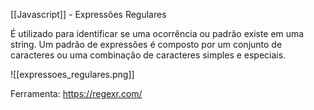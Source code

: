 [[Javascript]] - Expressões Regulares

É utilizado para identificar se uma ocorrência ou padrão existe em uma string.
Um padrão de expressões é composto por um conjunto de caracteres ou uma combinação de caracteres simples e especiais.

![[expressoes_regulares.png]]

Ferramenta:
https://regexr.com/